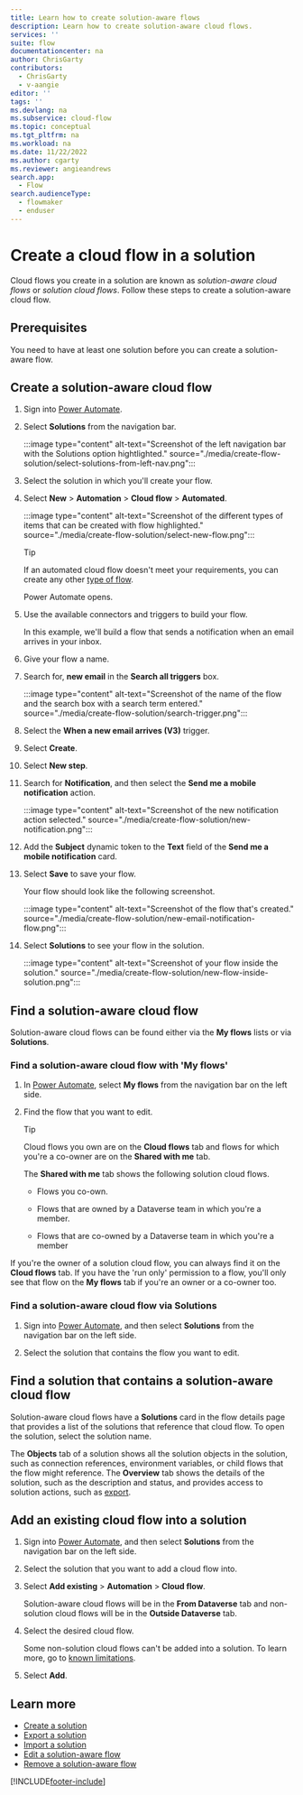```yaml
---
title: Learn how to create solution-aware flows
description: Learn how to create solution-aware cloud flows.
services: ''
suite: flow
documentationcenter: na
author: ChrisGarty
contributors:
  - ChrisGarty
  - v-aangie
editor: ''
tags: ''
ms.devlang: na
ms.subservice: cloud-flow
ms.topic: conceptual
ms.tgt_pltfrm: na
ms.workload: na
ms.date: 11/22/2022
ms.author: cgarty
ms.reviewer: angieandrews
search.app: 
  - Flow
search.audienceType: 
  - flowmaker
  - enduser
---
```


# Create a cloud flow in a solution

Cloud flows you create in a solution are known as *solution-aware cloud flows* or *solution cloud flows*. Follow these steps to create a solution-aware cloud flow.

## Prerequisites

You need to have at least one solution before you can create a solution-aware flow.

## Create a solution-aware cloud flow

1. Sign into [Power Automate](https://flow.microsoft.com).

1. Select **Solutions** from the navigation bar.

   :::image type="content" alt-text="Screenshot of the left navigation bar with the Solutions option hightlighted." source="./media/create-flow-solution/select-solutions-from-left-nav.png":::

1. Select the solution in which you'll create your flow.

1. Select **New** > **Automation** > **Cloud flow** > **Automated**.

   :::image type="content" alt-text="Screenshot of the different types of items that can be created with flow highlighted." source="./media/create-flow-solution/select-new-flow.png":::

   >[!TIP]
   >If an automated cloud flow doesn't meet your requirements, you can create any other [type of flow](./flow-types.md).

   Power Automate opens.

1. Use the available connectors and triggers to build your flow.

   In this example, we'll build a flow that sends a notification when an email arrives in your inbox.

1. Give your flow a name.

1. Search for, **new email** in the **Search all triggers** box.

   :::image type="content" alt-text="Screenshot of the name of the flow and the search box with a search term entered." source="./media/create-flow-solution/search-trigger.png":::

1. Select the **When a new email arrives (V3)** trigger.

1. Select **Create**.

1. Select **New step**.

1. Search for **Notification**, and then select the **Send me a mobile notification** action.

   :::image type="content" alt-text="Screenshot of the new notification action selected." source="./media/create-flow-solution/new-notification.png":::

1. Add the **Subject** dynamic token to the **Text** field of the **Send me a mobile notification** card.

1. Select **Save** to save your flow.

   Your flow should look like the following screenshot.

   :::image type="content" alt-text="Screenshot of the flow that's created." source="./media/create-flow-solution/new-email-notification-flow.png":::

1. Select **Solutions** to see your flow in the solution.

   :::image type="content" alt-text="Screenshot of your flow inside the solution." source="./media/create-flow-solution/new-flow-inside-solution.png":::

## Find a solution-aware cloud flow
Solution-aware cloud flows can be found either via the **My flows** lists or via **Solutions**.

### Find a solution-aware cloud flow with 'My flows'

1. In [Power Automate](https://powerautomate.com), select **My flows** from the navigation bar on the left side.

1. Find the flow that you want to edit.

   >[!TIP]
   >Cloud flows you own are on the **Cloud flows** tab and flows for which you're a co-owner are on the **Shared with me** tab.

    The **Shared with me** tab shows the following solution cloud flows.

    - Flows you co-own.
    
    - Flows that are owned by a Dataverse team in which you're a member.
   
    - Flows that are co-owned by a Dataverse team in which you're a member

If you're the owner of a solution cloud flow, you can always find it on the **Cloud flows** tab. If you have the 'run only' permission to a flow, you'll only see that flow on the **My flows** tab if you're an owner or a co-owner too.

### Find a solution-aware cloud flow via Solutions

1. Sign into [Power Automate](https://powerautomate.com), and then select **Solutions** from the navigation bar on the left side.

1. Select the solution that contains the flow you want to edit.

## Find a solution that contains a solution-aware cloud flow

Solution-aware cloud flows have a **Solutions** card in the flow details page that provides a list of the solutions that reference that cloud flow. To open the solution, select the solution name.

The **Objects** tab of a solution shows all the solution objects in the solution, such as connection references, environment variables, or child flows that the flow might reference. The **Overview** tab shows the details of the solution, such as the description and status, and provides access to solution actions, such as [export](./export-flow-solution.md).

## Add an existing cloud flow into a solution

1. Sign into [Power Automate](https://powerautomate.com), and then select **Solutions** from the navigation bar on the left side.

1. Select the solution that you want to add a cloud flow into.

1. Select **Add existing** > **Automation** > **Cloud flow**.

    Solution-aware cloud flows will be in the **From Dataverse** tab and non-solution cloud flows will be in the **Outside Dataverse** tab.

1. Select the desired cloud flow. 

    Some non-solution cloud flows can't be added into a solution. To learn more, go to [known limitations](/power-apps/maker/data-platform/solutions-overview#known-limitations).

1. Select **Add**.

## Learn more

* [Create a solution](./overview-solution-flows.md)
* [Export a solution](./export-flow-solution.md)
* [Import a solution](./import-flow-solution.md)
* [Edit a solution-aware flow](./edit-solution-aware-flow.md)
* [Remove a solution-aware flow](./remove-solution-aware-flow.md)

[!INCLUDE[footer-include](includes/footer-banner.md)]
